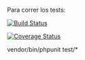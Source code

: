 Para correr los tests:

[![Build Status](https://travis-ci.org/Lara191097/TarjetaSC.svg?branch=master)](https://travis-ci.org/Lara191097/TarjetaSC)

[![Coverage Status](https://coveralls.io/repos/github/Lara191097/Tarjeta/badge.svg?branch=master)](https://coveralls.io/github/Lara191097/Tarjeta?branch=master)


 

vendor/bin/phpunit test/*
